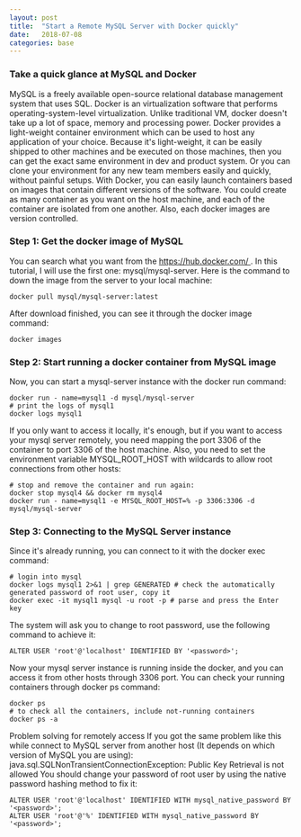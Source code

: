```yaml
---
layout: post
title:  "Start a Remote MySQL Server with Docker quickly"
date:   2018-07-08
categories: base
---
```


### Take a quick glance at MySQL and Docker
MySQL is a freely available open-source relational database management system that uses SQL.
Docker is an virtualization software that performs operating-system-level virtualization.
Unlike traditional VM, docker doesn't take up a lot of space, memory and processing power.
Docker provides a light-weight container environment which can be used to host any application of your choice. Because it's light-weight, it can be easily shipped to other machines and be executed on those machines, then you can get the exact same environment in dev and product system. Or you can clone your environment for any new team members easily and quickly, without painful setups.
With Docker, you can easily launch containers based on images that contain different versions of the software.
You could create as many container as you want on the host machine, and each of the container are isolated from one another.
Also, each docker images are version controlled.

### Step 1: Get the docker image of MySQL
You can search what you want from the https://hub.docker.com/ .
In this tutorial, I will use the first one: mysql/mysql-server.
Here is the command to down the image from the server to your local machine:

```shell
docker pull mysql/mysql-server:latest
```

After download finished, you can see it through the docker image command:
```shell
docker images
```


### Step 2: Start running a docker container from MySQL image
Now, you can start a mysql-server instance with the docker run command:
```shell
docker run - name=mysql1 -d mysql/mysql-server
# print the logs of mysql1
docker logs mysql1
```


If you only want to access it locally, it's enough, but if you want to access your mysql server remotely, you need mapping the port 3306 of the container to port 3306 of the host machine. Also, you need to set the environment variable MYSQL_ROOT_HOST with wildcards to allow root connections from other hosts:
```shell
# stop and remove the container and run again:
docker stop mysql4 && docker rm mysql4
docker run - name=mysql1 -e MYSQL_ROOT_HOST=% -p 3306:3306 -d mysql/mysql-server
```


### Step 3: Connecting to the MySQL Server instance
Since it's already running, you can connect to it with the docker exec command:
```shell
# login into mysql
docker logs mysql1 2>&1 | grep GENERATED # check the automatically generated password of root user, copy it
docker exec -it mysql1 mysql -u root -p # parse and press the Enter key
```


The system will ask you to change to root password, use the following command to achieve it:
```shell
ALTER USER 'root'@'localhost' IDENTIFIED BY '<password>';
```


Now your mysql server instance is running inside the docker, and you can access it from other hosts through 3306 port.
You can check your running containers through docker ps command:
```shell
docker ps
# to check all the containers, include not-running containers
docker ps -a
```


Problem solving for remotely access
If you got the same problem like this while connect to MySQL server from another host (It depends on which version of MySQL you are using):
java.sql.SQLNonTransientConnectionException: Public Key Retrieval is not allowed
You should change your password of root user by using the native password hashing method to fix it:
```shell
ALTER USER 'root'@'localhost' IDENTIFIED WITH mysql_native_password BY '<password>';
ALTER USER 'root'@'%' IDENTIFIED WITH mysql_native_password BY '<password>';
```
